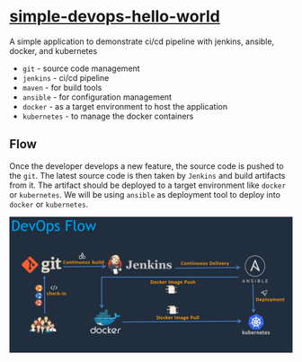 # [simple-devops-hello-world](https://github.com/murshidazher/simple-devops-hello-world)

A simple application to demonstrate ci/cd pipeline with jenkins, ansible, docker, and kubernetes

- `git` - source code management
- `jenkins` - ci/cd pipeline
- `maven` - for build tools
- `ansible` - for configuration management
- `docker` - as a target environment to host the application
- `kubernetes` - to manage the docker containers

## Flow

Once the developer develops a new feature, the source code is pushed to the `git`. The latest source code is then taken by `Jenkins` and build artifacts from it. The artifact should be deployed to a target environment like `docker` or `kubernetes`. We will be using `ansible` as deployment tool to deploy into `docker` or `kubernetes`.

<img src="./docs/1.png"/>
